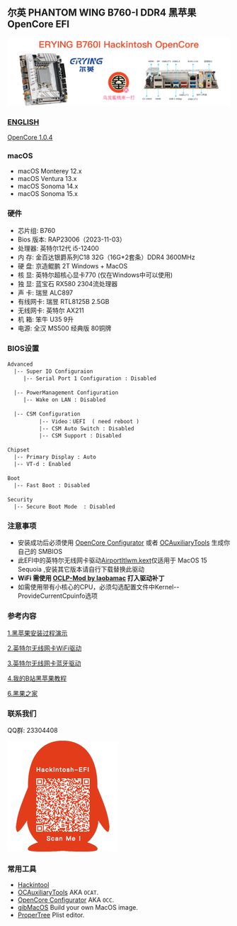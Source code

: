 ## 尔英 PHANTOM WING B760-I DDR4 黑苹果 OpenCore EFI

![image](ScreenShot/ERYINGB760I.png)

### [ENGLISH](README.EN.md)

[OpenCore 1.0.4](https://github.com/acidanthera/OpenCorePkg)

### macOS

- macOS Monterey 12.x
- macOS Ventura    13.x 
- macOS Sonoma   14.x
- macOS Sonoma    15.x

### 硬件

- 芯片组: B760
- Bios 版本: RAP23006（2023-11-03）
- 处理器: 英特尔12代 i5-12400
- 内   存: 金百达银爵系列C18  32G（16G*2套条）DDR4 3600MHz
- 硬   盘: 京造鲲鹏 2T Windows + MacOS
- 核   显: 英特尔超核心显卡770 (仅在Windows中可以使用)
- 独   显: 蓝宝石 RX580 2304流处理器
- 声   卡: 瑞昱 ALC897
- 有线网卡: 瑞昱 RTL8125B 2.5GB
- 无线网卡: 英特尔 AX211
- 机   箱: 笨牛 U35 9升
- 电源: 全汉 MS500 经典版 80铜牌

### BIOS设置

```
Advanced
  |-- Super IO Configuraion
     |-- Serial Port 1 Configuration : Disabled
  
  |-- PowerManagement Configuration
     |-- Wake on LAN : Disabled
  
  |-- CSM Configuration
	      |-- Video：UEFI  ( need reboot )
	      |-- CSM Auto Switch : Disabled 
	      |-- CSM Support : Disabled
 
Chipset
  |-- Primary Display : Auto
  |-- VT-d : Enabled

Boot
  |-- Fast Boot : Disabled

Security
  |-- Secure Boot Mode  : Disabled

```

### 注意事项

 - 安装成功后必须使用 [OpenCore Configurator](https://mackie100projects.altervista.org/opencore-configurator/) 或者 [OCAuxiliaryTools](https://github.com/ic005k/OCAuxiliaryTools) 生成你自己的 SMBIOS
 - 此EFI中的英特尔无线网卡驱动[AirportItlwm.kext](https://github.com/OpenIntelWireless/itlwm/releases)仅适用于 MacOS 15 Sequoia ,安装其它版本请自行下载替换此驱动
 - **WiFi 需使用 [OCLP-Mod by laobamac](https://github.com/hackintosh-club/intel-nuc10/releases/tag/oclp) 打入驱动补丁**
 - 如需使用带有小核心的CPU，必须勾选配置文件中Kernel--ProvideCurrentCpuinfo选项

### 参考内容

[1.黑苹果安装过程演示](https://hackintosh.club/d/10000060)

[2.英特尔无线网卡WiFi驱动](https://hackintosh.club/d/10000015)

[3.英特尔无线网卡蓝牙驱动](https://hackintosh.club/d/10000017)

[4.我的B站黑苹果教程](https://space.bilibili.com/244390800/video)

[6.黑果之家](https://hackintosh.club/)

### 联系我们

QQ群: 23304408

![image](ScreenShot/QRCode.png)



### 常用工具

- [Hackintool](https://github.com/headkaze/Hackintool) 
- [OCAuxiliaryTools](https://github.com/ic005k/OCAuxiliaryTools) AKA `OCAT`.
- [OpenCore Configurator](https://mackie100projects.altervista.org/opencore-configurator/) AKA `OCC`.
- [gibMacOS](https://github.com/corpnewt/gibMacOS) Build your own MacOS image.
- [ProperTree](https://github.com/corpnewt/ProperTree) Plist editor.